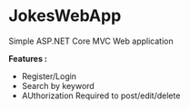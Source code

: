 # JokesWebApp
Simple ASP.NET Core MVC Web application

<b>Features : </b>
- Register/Login
- Search by keyword
- AUthorization Required to post/edit/delete
